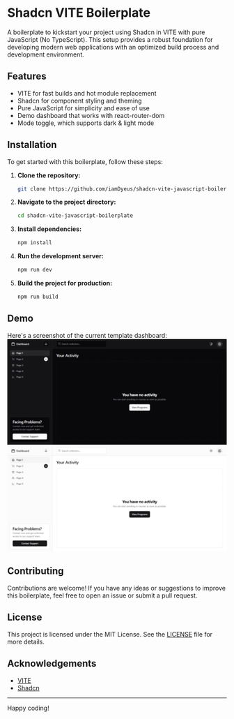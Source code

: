 # Shadcn VITE Boilerplate

A boilerplate to kickstart your project using Shadcn in VITE with pure JavaScript (No TypeScript). This setup provides a robust foundation for developing modern web applications with an optimized build process and development environment.

## Features

- VITE for fast builds and hot module replacement
- Shadcn for component styling and theming
- Pure JavaScript for simplicity and ease of use
- Demo dashboard that works with react-router-dom
- Mode toggle, which supports dark & light mode

## Installation

To get started with this boilerplate, follow these steps:

1. **Clone the repository:**
   ```bash
   git clone https://github.com/iamDyeus/shadcn-vite-javascript-boilerplate.git
   ```

2. **Navigate to the project directory:**
   ```bash
   cd shadcn-vite-javascript-boilerplate
   ```

3. **Install dependencies:**
   ```bash
   npm install
   ```

4. **Run the development server:**
   ```bash
   npm run dev
   ```

5. **Build the project for production:**
   ```bash
   npm run build
   ```


## Demo

Here's a screenshot of the current template dashboard:
![Template Dashboard Dark Theme](public/demoImageDark.png)
![Template Dashboard Light Theme](public/demoImageLight.png)

## Contributing

Contributions are welcome! If you have any ideas or suggestions to improve this boilerplate, feel free to open an issue or submit a pull request.

## License

This project is licensed under the MIT License. See the [LICENSE](LICENSE) file for more details.

## Acknowledgements

- [VITE](https://vitejs.dev/)
- [Shadcn](https://ui.shadcn.com/)

---

Happy coding!
